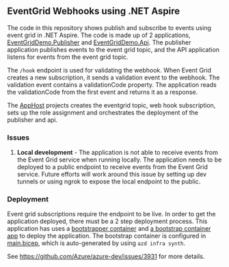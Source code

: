 ## EventGrid Webhooks using .NET Aspire

The code in this repository shows publish and subscribe to events using event grid in .NET Aspire. The code is made up of 2 applications, [EventGridDemo.Publisher](/EventGridDemo.Publisher) and [EventGridDemo.Api](/EventGridDemo.Api). The publisher application publishes events to the event grid topic, and the API application listens for events from the event grid topic.


The  `/hook`  endpoint is used for validating the webhook. When Event Grid creates a new subscription, it sends a validation event to the webhook. The validation event contains a  validationCode  property. The application reads the  validationCode  from the first event and returns it as a response. 

The [AppHost](/EventGridDemo.AppHost/) projects creates the eventgrid topic, web hook subscription, sets up the role assignment and orchestrates the deployment of the publisher and api.

### Issues

1. **Local development** - The application is not able to receive events from the Event Grid service when running locally. The application needs to be deployed to a public endpoint to receive events from the Event Grid service. Future efforts will work around this issue by setting up dev tunnels or using ngrok to expose the local endpoint to the public.

### Deployment

Event grid subscriptions require the endpoint to be live. In order to get the application deployed, there must be a 2 step deployment process. This application has uses a [bootstrapper container](https://hub.docker.com/r/davidfowl/eventgridwebhookbootstrap) and 
 [a bootstrap container app](/EventGridDemo.AppHost/eventgridwebhookbootstrap.bicep) to deploy the application. The bootstrap container is configured in [main.bicep](/EventGridDemo.AppHost/infra/main.bicep#36), which is auto-generated by using `azd infra synth`.

See https://github.com/Azure/azure-dev/issues/3931 for more details.